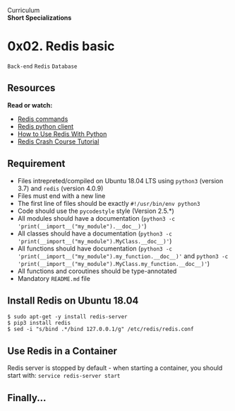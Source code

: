 Curriculum <br>
**Short Specializations** <br>

# 0x02. Redis basic

`Back-end` `Redis` `Database`

## Resources

**Read or watch:**

* [Redis commands](https://www.redis.io/commands/)
* [Redis python client](https://www.redis-py.readthedocs.io/en/stable/)
* [How to Use Redis With Python](https://www.realpython.com/python-redis/)
* [Redis Crash Course Tutorial](https://www.youtube.com/watch?v=Hbt56gFj998)

## Requirement

* Files intrepreted/compiled on Ubuntu 18.04 LTS using `python3` (version 3.7) and `redis` (version 4.0.9)
* Files must end with a new line
* The first line of files should be exactly `#!/usr/bin/env python3`
* Code should use the `pycodestyle` style (Version 2.5.*)
* All modules should have a documentation (`python3 -c 'print(__import__("my_module").__doc__)'`)
* All classes should have a documentation (`python3 -c 'print(__import__("my_module").MyClass.__doc__)'`)
* All functions should have documentation (`python3 -c 'print(__import__("my_module").my_function.__doc__)'` and `python3 -c 'print(__import__("my_module").MyClass.my_function.__doc__)'`)
* All functions and coroutines should be type-annotated
* Mandatory `README.md` file

## Install Redis on Ubuntu 18.04

```
$ sudo apt-get -y install redis-server
$ pip3 install redis
$ sed -i "s/bind .*/bind 127.0.0.1/g" /etc/redis/redis.conf
```

## Use Redis in a Container

Redis server is stopped by default - when starting a container, you should start with: `service redis-server start` <br>

## Finally...
